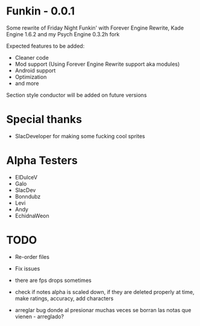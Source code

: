 # Funkin - 0.0.1

Some rewrite of Friday Night Funkin' with Forever Engine Rewrite, Kade Engine 1.6.2 and my Psych Engine 0.3.2h fork

Expected features to be added:
- Cleaner code
- Mod support (Using Forever Engine Rewrite support aka modules)
- Android support
- Optimization
- and more

Section style conductor will be added on future versions

# Special thanks
- SlacDeveloper for making some fucking cool sprites

# Alpha Testers
- ElDulceV
- Galo
- SlacDev
- Bonndubz
- Levi
- Andy
- EchidnaWeon

# TODO
- Re-order files 
- Fix issues

- there are fps drops sometimes
- check if notes alpha is scaled down, if they are deleted properly at time, make ratings, accuracy, add characters
- arreglar bug donde al presionar muchas veces se borran las notas que vienen - arreglado?
